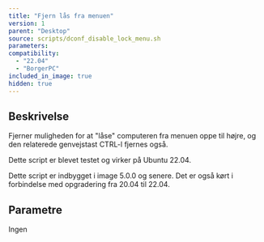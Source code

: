 ```yaml
---
title: "Fjern lås fra menuen"
version: 1
parent: "Desktop"
source: scripts/dconf_disable_lock_menu.sh
parameters:
compatibility:  
  - "22.04"
  - "BorgerPC"
included_in_image: true
hidden: true
---
```


## Beskrivelse
Fjerner muligheden for at "låse" computeren fra menuen oppe til højre, 
og den relaterede genvejstast CTRL-l fjernes også.

Dette script er blevet testet og virker på Ubuntu 22.04.

Dette script er indbygget i image 5.0.0 og senere. Det er også kørt i forbindelse med opgradering fra 20.04 til 22.04.

## Parametre
Ingen

